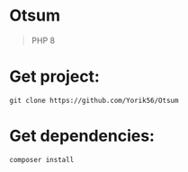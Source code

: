 # Otsum

> PHP 8

# Get project: 

`git clone https://github.com/Yorik56/Otsum`

# Get dependencies: 
`composer install`
